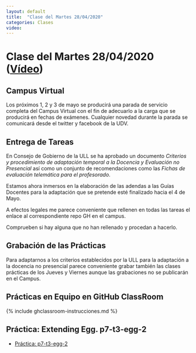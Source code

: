 ```yaml
---
layout: default
title:  "Clase del Martes 28/04/2020"
categories: Clases
video: 
---
```


# Clase del Martes 28/04/2020  ([Vídeo]({{page.video}}))


## Campus Virtual 

Los próximos 1, 2 y 3 de mayo se producirá una parada de servicio completa del Campus Virtual con el fin de adecuarlo a la carga que se producirá en fechas de exámenes. Cualquier novedad durante la parada se comunicará desde el twitter y facebook de la UDV.

## Entrega de Tareas

En Consejo de Gobierno de la ULL se ha aprobado un documento
*Criterios y procedimiento de adaptación temporal a la Docencia y Evaluación no Presencial* 
así como un conjunto de recomendaciones como las *Fichas de evaluación telemática para el profesorado*.

Estamos ahora inmersos en la elaboración de las adendas a las Guías Docentes para la adaptación que se pretende  esté finalizado hacia el 4 de Mayo.

A efectos legales me  parece conveniente que rellenen en todas las tareas el enlace al correspondiente repo GH en el campus. 

Comprueben si hay alguna que no han rellenado y procedan a hacerlo.

## Grabación de las Prácticas

Para adaptarnos a los criterios establecidos por la ULL para la adaptación a la docencia no presencial parece conveniente grabar también las clases prácticas de los Jueves y Viernes aunque las grabaciones no se publicarán en el Campus.

## Prácticas en Equipo en GitHub ClassRoom

{% include ghclassroom-instrucciones.md %}

## Práctica: Extending Egg. p7-t3-egg-2

* [Práctica: p7-t3-egg-2]({{site.baseurl}}/tema3-analisis-descendente-predictivo-recursivo/practicas/p7-t3-egg-2/)